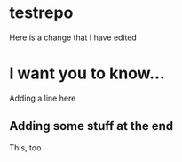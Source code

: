 # testrepo

Here is a change that I have edited

# I want you to know...

Adding a line here

## Adding some stuff at the end

This, too
